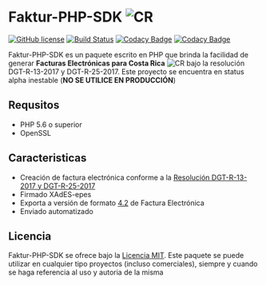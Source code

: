 # Faktur-PHP-SDK ![CR](https://github.com/yammadev/flag-icons/blob/master/png/CR.png)

[![GitHub license](https://img.shields.io/github/license/opencode506/Faktur-PHP-SDK.svg)](https://github.com/opencode506/Faktur-PHP-SDK/blob/master/LICENSE)
[![Build Status](https://travis-ci.org/opencode506/Faktur-PHP-SDK.svg?branch=master)](https://travis-ci.org/opencode506/Faktur-PHP-SDK)
[![Codacy Badge](https://api.codacy.com/project/badge/Grade/fec92b28a500436a98e8640747af3172)](https://www.codacy.com/project/opencode506/Faktur-PHP-SDK/dashboard?utm_source=github.com&amp;utm_medium=referral&amp;utm_content=opencode506/Faktur-PHP-SDK&amp;utm_campaign=Badge_Grade_Dashboard)
[![Codacy Badge](https://api.codacy.com/project/badge/Coverage/fec92b28a500436a98e8640747af3172)](https://www.codacy.com/app/opencode506/Faktur-PHP-SDK?utm_source=github.com&utm_medium=referral&utm_content=opencode506/Faktur-PHP-SDK&utm_campaign=Badge_Coverage)

Faktur-PHP-SDK es un paquete escrito en PHP que brinda la facilidad de generar **Facturas Electrónicas para Costa Rica** ![CR](https://github.com/yammadev/flag-icons/blob/master/png/CR.png) bajo la resolución DGT-R-13-2017 y DGT-R-25-2017. Este proyecto se encuentra en status alpha inestable (**NO SE UTILICE EN PRODUCCIÓN**)

## Requsitos
- PHP 5.6 o superior
- OpenSSL

## Caracteristicas
- Creación de factura electrónica conforme a la [Resolución DGT-R-13-2017 y DGT-R-25-2017](https://tribunet.hacienda.go.cr/docs/esquemas/2016/v4.2/ResolucionComprobantesElectronicosDGT-R-48-2016_4.2.pdf)
- Firmado XAdES-epes
- Exporta a versión de formato [4.2](https://tribunet.hacienda.go.cr/FormatosYEstructurasXML.jsp#) de Factura Electrónica
- Enviado automatizado

## Licencia
Faktur-PHP-SDK se ofrece bajo la [Licencia MIT](LICENSE). Este paquete se puede utilizar en cualquier tipo proyectos (incluso comerciales), siempre y cuando se haga referencia al uso y autoria de la misma
